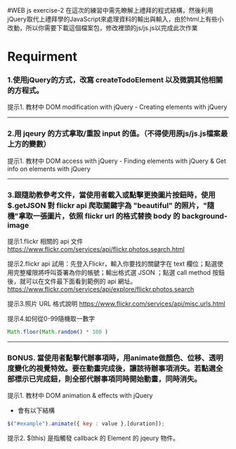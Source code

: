 #WEB js exercise-2 
在這次的練習中需先瞭解上禮拜的程式結構，然後利用jQuery取代上禮拜學的JavaScript來處理資料的輸出與輸入，由於html上有些小改動，所以你需要下載這個檔案包，修改裡頭的js/js.js以完成此次作業

# Requirment
### 1.使用jQuery的方式，改寫 createTodoElement 以及微調其他相關的方程式。
 提示1. 教材中 DOM modification with jQuery - Creating elements with jQuery
___

### 2.用 jqeury 的方式拿取/重設 input 的值。（不得使用原js/js.js檔案最上方的變數）
 提示1. 教材中 DOM access with jQuery - Finding elements with jQuery & Get info on elements with jQuery
___

### 3.跟隨助教參考文件，當使用者載入或點擊更換圖片按鈕時，使用 $.getJSON 對 flickr api 爬取關鍵字為 "beautiful" 的照片，"隨機"拿取一張圖片，依照 flickr url 的格式替換 body 的 background-image
 提示1.flickr 相關的 api 文件 https://www.flickr.com/services/api/flickr.photos.search.html
 
 提示2.flickr api 試用：先登入Flickr，輸入你要找的關鍵字在 text 欄位；點選使用完整權限將呼叫簽署為你的帳號；輸出格式選 JSON ；點選 call method 按鈕後，就可以在文件最下面看到範例的 api 網址。 https://www.flickr.com/services/api/explore/flickr.photos.search
 
 提示3.照片 URL 格式說明 https://www.flickr.com/services/api/misc.urls.html
 
 提示4.如何從0-99隨機取一數字
 ```js
 Math.floor(Math.random() * 100 )
 ```

___

### BONUS. 當使用者點擊代辦事項時，用animate做顏色、位移、透明度變化的視覺特效。要在動畫完成後，讓該待辦事項消失。若點選全部標示已完成鈕，則全部代辦事項同時開始動畫，同時消失。
 提示1. 教材中 DOM animation & effects with jQuery
 * 會有以下結構
 ```js
 $("#example").animate({ key : value },[duration]);
 ```
 提示2. $(this) 是指觸發 callback 的 Element 的 jqeury 物件。
 
 
